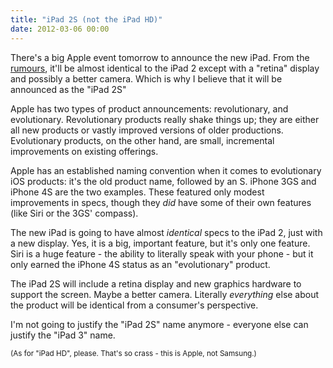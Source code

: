 ```yaml
---
title: "iPad 2S (not the iPad HD)"
date: 2012-03-06 00:00
---
```


There's a big Apple event tomorrow to announce the new iPad. From the [rumours](http://www.macrumors.com/2012/03/04/ipad-3-parts-put-together-on-video-ipad-2-smart-cover-still-works/), it'll be almost identical to the iPad 2 except with a "retina" display and possibly a better camera. Which is why I believe that it will be announced as the "iPad 2S"

Apple has two types of product announcements: revolutionary, and evolutionary. Revolutionary products really shake things up; they are either all new products or vastly improved versions of older productions. Evolutionary products, on the other hand, are small, incremental improvements on existing offerings.

Apple has an established naming convention when it comes to evolutionary iOS products: it's the old product name, followed by an S. iPhone 3GS and iPhone 4S are the two examples. These featured only modest improvements in specs, though they _did_ have some of their own features (like Siri or the 3GS' compass).

The new iPad is going to have almost _identical_&nbsp;specs to the iPad 2, just with a new display. Yes, it is a big, important feature, but it's only one feature. Siri is a huge feature - the ability to literally speak with your phone - but it only earned the iPhone 4S status as an "evolutionary" product.

The iPad 2S will include a retina display and new graphics hardware to support the screen. Maybe a better camera. Literally _everything_&nbsp;else about the product will be identical from a consumer's perspective.

I'm not going to justify the "iPad 2S" name anymore - everyone else can justify the "iPad 3" name.

<small>(As for "iPad HD", please. That's so crass - this is Apple, not Samsung.)</small>

<!-- more -->
